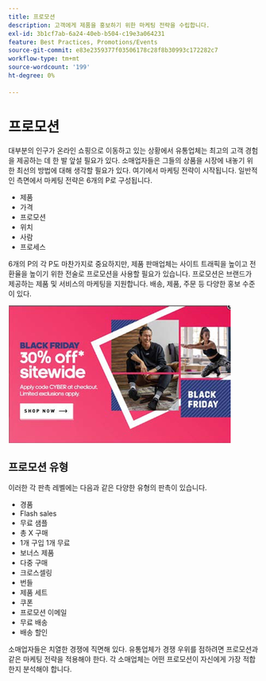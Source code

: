 ```yaml
---
title: 프로모션
description: 고객에게 제품을 홍보하기 위한 마케팅 전략을 수립합니다.
exl-id: 3b1cf7ab-6a24-40eb-b504-c19e3a064231
feature: Best Practices, Promotions/Events
source-git-commit: e83e2359377f03506178c28f8b30993c172282c7
workflow-type: tm+mt
source-wordcount: '199'
ht-degree: 0%

---
```


# 프로모션

대부분의 인구가 온라인 쇼핑으로 이동하고 있는 상황에서 유통업체는 최고의 고객 경험을 제공하는 데 한 발 앞설 필요가 있다. 소매업자들은 그들의 상품을 시장에 내놓기 위한 최선의 방법에 대해 생각할 필요가 있다. 여기에서 마케팅 전략이 시작됩니다. 일반적인 측면에서 마케팅 전략은 6개의 P로 구성됩니다.

- 제품
- 가격
- 프로모션
- 위치
- 사람
- 프로세스

6개의 P의 각 P도 마찬가지로 중요하지만, 제품 판매업체는 사이트 트래픽을 높이고 전환율을 높이기 위한 전술로 프로모션을 사용할 필요가 있습니다. 프로모션은 브랜드가 제공하는 제품 및 서비스의 마케팅을 지원합니다. 배송, 제품, 주문 등 다양한 홍보 수준이 있다.

![판촉 광고 예](../../assets/playbooks/promotion-example.png)

## 프로모션 유형

이러한 각 판촉 레벨에는 다음과 같은 다양한 유형의 판촉이 있습니다.

- 경품
- Flash sales
- 무료 샘플
- 총 X 구매
- 1개 구입 1개 무료
- 보너스 제품
- 다중 구매
- 크로스셀링
- 번들
- 제품 세트
- 쿠폰
- 프로모션 이메일
- 무료 배송
- 배송 할인

소매업자들은 치열한 경쟁에 직면해 있다. 유통업체가 경쟁 우위를 점하려면 프로모션과 같은 마케팅 전략을 적용해야 한다. 각 소매업체는 어떤 프로모션이 자신에게 가장 적합한지 분석해야 합니다.
